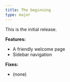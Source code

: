```yaml
---
title: The beginning
type: major
---
```


This is the initial release.

**Features:**

* A friendly welcome page
* Sidebar navigation

**Fixes:**

* (none)